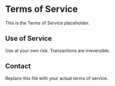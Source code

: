 # Terms of Service

This is the Terms of Service placeholder.

## Use of Service
Use at your own risk. Transactions are irreversible.

## Contact
Replace this file with your actual terms of service.

